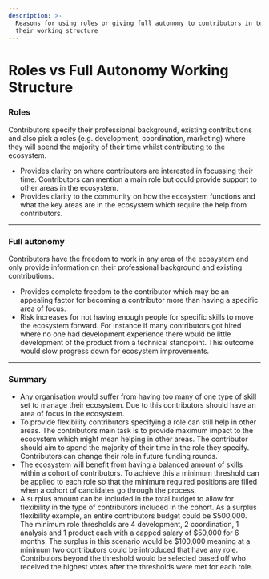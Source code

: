 ```yaml
---
description: >-
  Reasons for using roles or giving full autonomy to contributors in terms of
  their working structure
---
```


# Roles vs Full Autonomy Working Structure

### **Roles**&#x20;

Contributors specify their professional background, existing contributions and also pick a roles (e.g. development, coordination, marketing) where they will spend the majority of their time whilst contributing to the ecosystem.

* Provides clarity on where contributors are interested in focussing their time. Contributors can mention a main role but could provide support to other areas in the ecosystem.
* Provides clarity to the community on how the ecosystem functions and what the key areas are in the ecosystem which require the help from contributors.

****

### **Full autonomy**&#x20;

Contributors have the freedom to work in any area of the ecosystem and only provide information on their professional background and existing contributions.

* Provides complete freedom to the contributor which may be an appealing factor for becoming a contributor more than having a specific area of focus.
* Risk increases for not having enough people for specific skills to move the ecosystem forward. For instance if many contributors got hired where no one had development experience there would be little development of the product from a technical standpoint. This outcome would slow progress down for ecosystem improvements.

****

### **Summary**

* Any organisation would suffer from having too many of one type of skill set to manage their ecosystem. Due to this contributors should have an area of focus in the ecosystem.
* To provide flexibility contributors specifying a role can still help in other areas. The contributors main task is to provide maximum impact to the ecosystem which might mean helping in other areas. The contributor should aim to spend the majority of their time in the role they specify. Contributors can change their role in future funding rounds.
* The ecosystem will benefit from having a balanced amount of skills within a cohort of contributors. To achieve this a minimum threshold can be applied to each role so that the minimum required positions are filled when a cohort of candidates go through the process.
* A surplus amount can be included in the total budget to allow for flexibility in the type of contributors included in the cohort. As a surplus flexibility example, an entire contributors budget could be $500,000. The minimum role thresholds are 4 development, 2 coordination, 1 analysis and 1 product each with a capped salary of $50,000 for 6 months. The surplus in this scenario would be $100,000 meaning at a minimum two contributors could be introduced that have any role. Contributors beyond the threshold would be selected based off who received the highest votes after the thresholds were met for each role.
